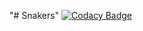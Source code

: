 "# Snakers"
[![Codacy Badge](https://api.codacy.com/project/badge/Grade/dc06f83b37ea4d879d8297946bcee131)](https://www.codacy.com/app/MinhAnhS/Snakers?utm_source=github.com&amp;utm_medium=referral&amp;utm_content=duyanh3110/Snakers&amp;utm_campaign=Badge_Grade)
